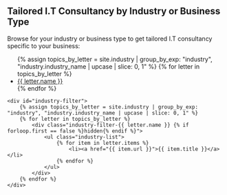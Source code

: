 <div id="industry-consultation">
    <h2>Tailored I.T Consultancy by Industry or Business Type</h2>
    <p>Browse for your industry or business type to get tailored I.T consultancy specific to your business:</p>
    <nav aria-label="Page navigation example">
      <ul class="pagination-az" id="industry-pagination">
        {% assign topics_by_letter = site.industry | group_by_exp: "industry", "industry.industry_name | upcase | slice: 0, 1" %}
        {% for letter in topics_by_letter %}
             <li class="page-item"><a class="page-link {% if forloop.first == true %}current{% endif %}" href="#">{{ letter.name }}</a></li>
        {% endfor %}
      </ul>
    </nav>

    <div id="industry-filter">
        {% assign topics_by_letter = site.industry | group_by_exp: "industry", "industry.industry_name | upcase | slice: 0, 1" %}
        {% for letter in topics_by_letter %}
            <div class="industry-filter-{{ letter.name }} {% if forloop.first == false %}hidden{% endif %}">
                <ul class="industry-list">
                    {% for item in letter.items %}
                        <li><a href="{{ item.url }}">{{ item.title }}</a></li>
                    {% endfor %}
                </ul>
            </div>
        {% endfor %}
    </div>
</div>